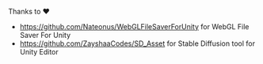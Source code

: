 Thanks to ❤ 
- https://github.com/Nateonus/WebGLFileSaverForUnity for WebGL File Saver For Unity 
- https://github.com/ZayshaaCodes/SD_Asset for Stable Diffusion tool for Unity Editor
